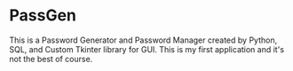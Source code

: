 # PassGen
This is a Password Generator and Password Manager created by Python, SQL, and Custom Tkinter library for GUI. This is my first application and it's not the best of course.